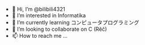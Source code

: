 - 👋 Hi, I’m @bilibili4321
- 👀 I’m interested in Informatika
- 🌱 I’m currently learning コンピュータプログラミング
- 💞️ I’m looking to collaborate on C (Rěč)
- 📫 How to reach me ...

<!---
bilibili4321/bilibili4321 is a ✨ special ✨ repository because its `README.md` (this file) appears on your GitHub profile.
You can click the Preview link to take a look at your changes.
--->
